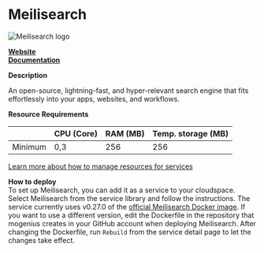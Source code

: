 ﻿# Meilisearch

![Meilisearch logo](https://api.mogenius.com/file/id/8caf409d-23b1-4871-ab96-de54052c47ca)

**[Website](https://www.meilisearch.com/)**  
**[Documentation](https://docs.meilisearch.com/)**  

**Description**

An open-source, lightning-fast, and hyper-relevant search engine that fits effortlessly into your apps, websites, and workflows.

**Resource Requirements**

||CPU (Core)|RAM (MB)  |Temp. storage (MB)|
|--|--|--|--|
| Minimum | 0,3 | 256 | 256 |

[Learn more about how to manage resources for services](./../../cloud-management/resource-management.md)

**How to deploy**  
To set up Meilisearch, you can add it as a service to your cloudspace. Select Meilisearch from the service library and follow the instructions. The service currently uses v0.27.0 of the [official Meilisearch Docker image](https://hub.docker.com/r/getmeili/meilisearch). If you want to use a different version, edit the Dockerfile in the repository that mogenius creates in your GitHub account when deploying Meilisearch. After changing the Dockerfile, run `Rebuild` from the service detail page to let the changes take effect.
